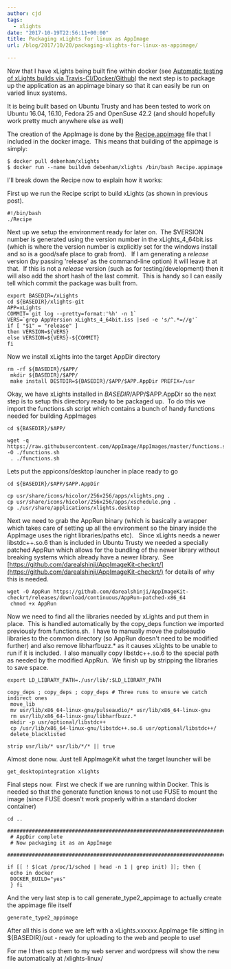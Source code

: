 ```yaml
---
author: cjd
tags:
  - xlights
date: "2017-10-19T22:56:11+00:00"
title: Packaging xLights for linux as AppImage
url: /blog/2017/10/20/packaging-xlights-for-linux-as-appimage/

---
```

Now that I have xLights being built fine within docker (see [Automatic testing of xLights builds via Travis-CI/Docker/Github](/blog/2017/10/16/automatic-testing-of-xlights-builds-via-travis-cidockergithub/)) the next step is to package up the application as an appimage binary so that it can easily be run on varied linux systems.

It is being built based on Ubuntu Trusty and has been tested to work on Ubuntu 16.04, 16.10, Fedora 25 and OpenSuse 42.2 (and should hopefully work pretty much anywhere else as well)

The creation of the AppImage is done by the [Recipe.appimage](https://github.com/xLightsSequencer/xlights-build-docker/blob/master/Recipe.appimage) file that I included in the docker image.  This means that building of the appimage is simply:

```
$ docker pull debenham/xlights
$ docker run --name buildvm debenham/xlights /bin/bash Recipe.appimage
```

I'll break down the Recipe now to explain how it works:

First up we run the Recipe script to build xLights (as shown in previous post).

```
#!/bin/bash
./Recipe
```

Next up we setup the environment ready for later on.  The $VERSION number is generated using the version number in the xLights\_4\_64bit.iss (which is where the version number is explicitly set for the windows install and so is a good/safe place to grab from).   If I am generating a _release_ version (by passing 'release' as the command-line option) it will leave it at that.  If this is not a _release_ version (such as for testing/development) then it will also add the short hash of the last commit.  This is handy so I can easily tell which commit the package was built from.

```
export BASEDIR=/xLights
cd ${BASEDIR}/xlights-git
APP=xLights
COMMIT=`git log --pretty=format:'%h' -n 1`
VERS=`grep AppVersion xLights_4_64bit.iss |sed -e 's/^.*=//g'`
if [ "$1" = "release" ]
then VERSION=${VERS}
else VERSION=${VERS}-${COMMIT}
fi
```

Now we install xLights into the target AppDir directory

```
rm -rf ${BASEDIR}/$APP/
 mkdir ${BASEDIR}/$APP/
 make install DESTDIR=${BASEDIR}/$APP/$APP.AppDir PREFIX=/usr
```

Okay, we have xLights installed in ${BASEDIR}/$APP/$APP.AppDir so the next step is to setup this directory ready to be packaged up.  To do this we import the functions.sh script which contains a bunch of handy functions needed for building AppImages

```
cd ${BASEDIR}/$APP/

wget -q https://raw.githubusercontent.com/AppImage/AppImages/master/functions.sh -O ./functions.sh
 . ./functions.sh
```

Lets put the appicons/desktop launcher in place ready to go

```
cd ${BASEDIR}/$APP/$APP.AppDir

cp usr/share/icons/hicolor/256x256/apps/xlights.png .
cp usr/share/icons/hicolor/256x256/apps/xschedule.png .
cp ./usr/share/applications/xlights.desktop .
```

Next we need to grab the AppRun binary (which is basically a wrapper which takes care of setting up all the environment so the binary inside the AppImage uses the right libraries/paths etc).   Since xLights needs a newer libstdc++.so.6 than is included in Ubuntu Trusty we needed a specially patched AppRun which allows for the bundling of the newer library without breaking systems which already have a newer library.  See [https://github.com/darealshinji/AppImageKit-checkrt/](https://github.com/darealshinji/AppImageKit-checkrt/) for details of why this is needed.

```
wget -O AppRun https://github.com/darealshinji/AppImageKit-checkrt/releases/download/continuous/AppRun-patched-x86_64
 chmod +x AppRun
```

Now we need to find all the libraries needed by xLights and put them in place.  This is handled automatically by the copy\_deps function we imported previously from functions.sh.  I have to manually move the pulseaudio libraries to the common directory (so AppRun doesn't need to be modified further) and also remove libharfbuzz.\* as it causes xLights to be unable to run if it is included.  I also manually copy libstdc++.so.6 to the special path as needed by the modified AppRun.  We finish up by stripping the libraries to save space.

```
export LD_LIBRARY_PATH=./usr/lib/:$LD_LIBRARY_PATH

copy_deps ; copy_deps ; copy_deps # Three runs to ensure we catch indirect ones
 move_lib
 mv usr/lib/x86_64-linux-gnu/pulseaudio/* usr/lib/x86_64-linux-gnu
 rm usr/lib/x86_64-linux-gnu/libharfbuzz.*
 mkdir -p usr/optional/libstdc++
 cp /usr/lib/x86_64-linux-gnu/libstdc++.so.6 usr/optional/libstdc++/
 delete_blacklisted

strip usr/lib/* usr/lib/*/* || true
```

Almost done now. Just tell AppImageKit what the target launcher will be

```
get_desktopintegration xlights
```

Final steps now.  First we check if we are running within Docker. This is needed so that the generate function knows to not use FUSE to mount the image (since FUSE doesn't work properly within a standard docker container)

```
cd ..

########################################################################
 # AppDir complete
 # Now packaging it as an AppImage
 ########################################################################

if [[ ! $(cat /proc/1/sched | head -n 1 | grep init) ]]; then {
 echo in docker
 DOCKER_BUILD="yes"
 } fi
```

And the very last step is to call generate\_type2\_appimage to actually create the appimage file itself

```
generate_type2_appimage
```

After all this is done we are left with a xLights.xxxxxx.AppImage file sitting in ${BASEDIR}/out - ready for uploading to the web and people to use!

For me I then scp them to my web server and wordpress will show the new file automatically at /xlights-linux/
